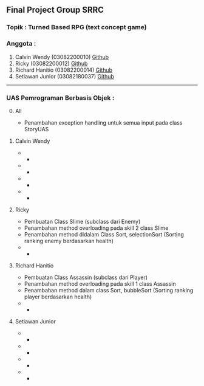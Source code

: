 ## Final Project Group SRRC

### Topik : Turned Based RPG (text concept game)

### Anggota :
1. Calvin Wendy (03082200010) [Github](https://github.com/Calvinwen10)
2. Ricky (03082200012) [Github](https://github.com/tobaracing1)
3. Richard Hanitio (03082200014) [Github](https://github.com/RichardHanitio)
4. Setiawan Junior (03082180037) [Github](https://github.com/Silverlake86)


---
### UAS Pemrograman Berbasis Objek :
0. All
    * Penambahan exception handling untuk semua input pada class StoryUAS

1. Calvin Wendy
    * -
    * -
    * -
    * -

2. Ricky
    * Pembuatan Class Slime (subclass dari Enemy)
    * Penambahan method overloading pada skill 2 class Slime
    * Penambahan method didalam Class Sort, selectionSort (Sorting ranking enemy berdasarkan health)
    * -

3. Richard Hanitio
    * Pembuatan Class Assassin (subclass dari Player)
    * Penambahan method overloading pada skill 1 class Assassin
    * Penambahan method dalam class Sort, bubbleSort (Sorting ranking player berdasarkan health)
    * -

4. Setiawan Junior
    * -
    * -
    * -
    * -
